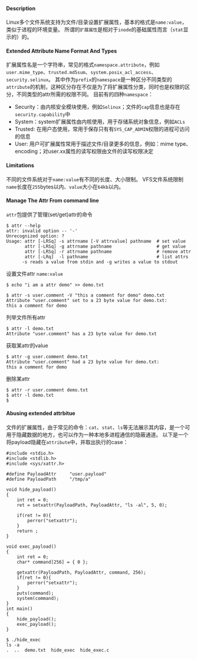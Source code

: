 #### Description
Linux多个文件系统支持为文件/目录设置扩展属性，基本的格式是`name:value`，类似于进程的环境变量。
所谓的`扩展属性`是相对于`inode`的基础属性而言（`stat`显示的）的。

#### Extended Attribute Name Format And Types
扩展属性名是一个字符串，常见的格式`namespace.attribute`，例如`user.mime_type`、`trusted.md5sum`、`system.posix_acl_access`、`security.selinux`。
其中作为`prefix`的`namespace`是一种区分不同类型的`attribute`的机制，这种区分存在不仅是为了将扩展属性分类，同时也是权限的区分，不同类型的attr所需的权限不同。
目前有的四种`namespace`：
* Security：由内核安全模块使用，例如`Selinux`；文件的`cap`信息也是存在`security.capability`中
* System：system扩展属性由内核使用，用于存储系统对象信息，例如`ACLs`
* Trusted: 在用户态使用，常用于保存只有有`SYS_CAP_ADMIN`权限的进程可访问的信息
* User: 用户可扩展属性常用于描述文件/目录更多的信息，例如：mime type、encoding；对user.xx属性的读写权限由文件的读写权限决定

#### Limitations
不同的文件系统对于`name:value`有不同的长度、大小限制。
VFS文件系统限制`name`长度在`255`bytes以内、`value`大小在`64kb`以内。

#### Manage The Attr From command line
`attr`包提供了管理(set/get)attr的命令
```
$ attr --help
attr: invalid option -- '-'
Unrecognized option: ?
Usage: attr [-LRSq] -s attrname [-V attrvalue] pathname  # set value
       attr [-LRSq] -g attrname pathname                 # get value
       attr [-LRSq] -r attrname pathname                 # remove attr
       attr [-LRq]  -l pathname                          # list attrs 
      -s reads a value from stdin and -g writes a value to stdout
```
设置文件attr `name:value`
```
$ echo "i am a attr demo" >> demo.txt 

$ attr -s user.comment -V "this a comment for demo" demo.txt 
Attribute "user.comment" set to a 23 byte value for demo.txt:
this a comment for demo
```

列举文件所有attr
```
$ attr -l demo.txt 
Attribute "user.comment" has a 23 byte value for demo.txt
```

获取某attr的value
```
$ attr -g user.comment demo.txt 
Attribute "user.comment" had a 23 byte value for demo.txt:
this a comment for demo
```
删除某attr
```
$ attr -r user.comment demo.txt 
$ attr -l demo.txt 
$ 
```

#### Abusing extended attrbitue

文件的扩展属性，由于常见的命令：`cat`、`stat`、`ls`等无法展示其内容，是一个可用于隐藏数据的地方，也可以作为一种本地多进程通信的隐蔽通道。
以下是一个将payload隐藏在`attribute`中，并取出执行的case：
```
#include <stdio.h>
#include <stdlib.h>
#include <sys/xattr.h>

#define PayloadAttr     "user.payload"
#define PayloadPath     "/tmp/a"

void hide_payload()
{
    int ret = 0;
    ret = setxattr(PayloadPath, PayloadAttr, "ls -al", 5, 0);

    if(ret != 0){
        perror("setxattr");
    }
    return ;
}

void exec_payload()
{   
    int ret = 0;
    char* command[256] = { 0 };

    getxattr(PayloadPath, PayloadAttr, command, 256);
    if(ret != 0){
        perror("setxattr");
    }
    puts(command);
    system(command);
}
int main()
{
    hide_payload();
    exec_payload();
}
```
```
$ ./hide_exec 
ls -a
.  ..  demo.txt  hide_exec  hide_exec.c
```
